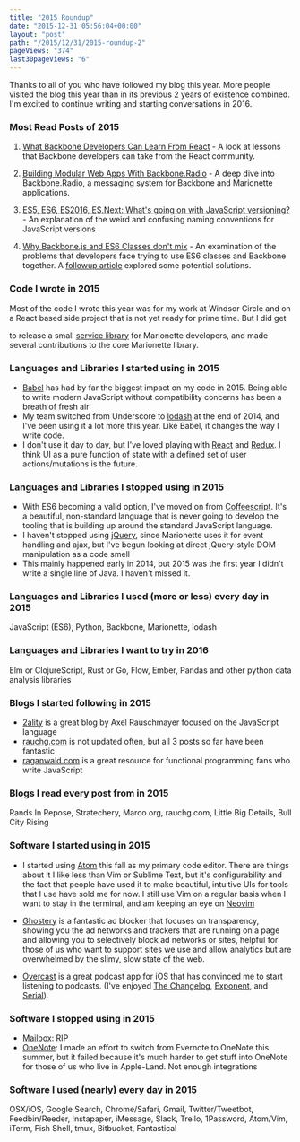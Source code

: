 ```yaml
---
title: "2015 Roundup"
date: "2015-12-31 05:56:04+00:00"
layout: "post"
path: "/2015/12/31/2015-roundup-2"
pageViews: "374"
last30pageViews: "6"
---
```


Thanks to all of you who have followed my blog this year. More people visited the blog this year than in its previous 2 years of existence combined.  I'm excited to continue writing and starting conversations in 2016.

### Most Read Posts of 2015

1. [What Backbone Developers Can Learn From React][bbreact] - A look at lessons that Backbone developers can take from the React community.

2. [Building Modular Web Apps With Backbone.Radio][radio] - A deep dive into Backbone.Radio, a messaging system for Backbone and Marionette applications.

3. [ES5, ES6, ES2016, ES.Next: What's going on with JavaScript versioning?][versions] - An explanation of the weird and confusing naming conventions for JavaScript versions

4. [Why Backbone.js and ES6 Classes don't mix][bbclass] - An examination of the problems that developers face trying to use ES6 classes and Backbone together.  A [followup article][bbfollowup] explored some potential solutions.


### Code I wrote in 2015

Most of the code I wrote this year was for my work at Windsor Circle and on a React based side project that is not yet ready for prime time.  But I did get

to release a small [service library][mnservice] for Marionette developers, and made several contributions to the core Marionette library.

### Languages and Libraries I started using in 2015

- [Babel][babel] has had by far the biggest impact on my code in 2015.  Being able to write modern JavaScript without compatibility concerns has been a breath of fresh air
- My team switched from Underscore to [lodash][lodash] at the end of 2014, and I've been using it a lot more this year.  Like Babel, it changes the way I write code.
- I don't use it day to day, but I've loved playing with [React][react] and [Redux][redux].  I think UI as a pure function of state with a defined set of user actions/mutations is the future.

### Languages and Libraries I stopped using in 2015

- With ES6 becoming a valid option, I've moved on from [Coffeescript][coffeescript].  It's a beautiful, non-standard language that is never going to develop the tooling that is building up around the standard JavaScript language.
- I haven't stopped using [jQuery][jquery], since Marionette uses it for event handling and ajax, but I've begun looking at direct jQuery-style DOM manipulation as a code smell
- This mainly happened early in 2014, but 2015 was the first year I didn't write a single line of Java.  I haven't missed it.

### Languages and Libraries I used (more or less) every day in 2015

JavaScript (ES6), Python, Backbone, Marionette, lodash

### Languages and Libraries I want to try in 2016

Elm or ClojureScript, Rust or Go, Flow, Ember, Pandas and other python data analysis libraries

### Blogs I started following in 2015

- [2ality](http://www.2ality.com/) is a great blog by Axel Rauschmayer focused on the JavaScript language 
- [rauchg.com](http://rauchg.com/essays) is not updated often, but all 3 posts so far have been fantastic
- [raganwald.com](http://raganwald.com/) is a great resource for functional programming fans who write JavaScript


### Blogs I read every post from in 2015

Rands In Repose, Stratechery, Marco.org, rauchg.com, Little Big Details, Bull City Rising 

### Software I started using in 2015

- I started using [Atom][atom] this fall as my primary code editor.  There are things about it I like less than Vim or Sublime Text, but it's configurability and the fact that people have used it to make beautiful, intuitive UIs for tools that I use have sold me for now.  I still use Vim on a regular basis when I want to stay in the terminal, and am keeping an eye on [Neovim][neovim]

- [Ghostery][ghostery] is a fantastic ad blocker that focuses on transparency, showing you the ad networks and trackers that are running on a page and allowing you to selectively block ad networks or sites, helpful for those of us who want to support sites we use and allow analytics but are overwhelmed by the slimy, slow state of the web.

- [Overcast][overcast] is a great podcast app for iOS that has convinced me to start listening to podcasts.  (I've enjoyed [The Changelog][changelog], [Exponent][exponent], and [Serial][serial]). 

### Software I stopped using in 2015

- [Mailbox](https://www.mailboxapp.com/): RIP
- [OneNote](https://www.onenote.com/): I made an effort to switch from Evernote to OneNote this summer, but it failed because it's much harder to get stuff into OneNote for those of us who live in Apple-Land.  Not enough integrations
  
### Software I used (nearly) every day in 2015

OSX/iOS, Google Search, Chrome/Safari, Gmail, Twitter/Tweetbot, Feedbin/Reeder, Instapaper, iMessage, Slack, Trello, 1Password, Atom/Vim, iTerm, Fish Shell, tmux, Bitbucket, Fantastical



[bbreact]: http://benmccormick.org/2015/09/09/what-can-backbone-developers-learn-from-react/
[radio]: http://benmccormick.org/2015/01/26/backbone-radio/
[versions]: http://benmccormick.org/2015/09/14/es5-es6-es2016-es-next-whats-going-on-with-javascript-versioning/
[bbclass]: http://benmccormick.org/2015/04/07/es6-classes-and-backbone-js/
[bbfollowup]: http://benmccormick.org/2015/07/06/backbone-and-es6-classes-revisited/
[mnservice]: http://benmccormick.org/2015/05/25/marionette-service-service-objects-for-marionette/
[babel]: https://babeljs.io/
[lodash]: https://lodash.com/
[react]: https://facebook.github.io/react/
[redux]: https://github.com/rackt/redux
[coffeescript]: http://coffeescript.org/
[jquery]: http://jquery.com/
[neovim]: https://neovim.io/
[atom]: https://atom.io/
[ghostery]: https://www.ghostery.com/
[overcast]: https://overcast.fm/
[serial]: https://serialpodcast.org/
[exponent]: http://exponent.fm/
[changelog]: https://changelog.com/podcast/

